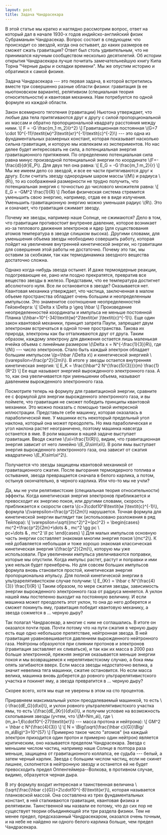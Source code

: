 ```yaml
---
layout: post
title: Задача Чандрасекара
---
```

В этой статье мы кратко и наглядно рассмотрим вопрос, ответ на который дал в начале 1930-х годов индийско-английский физик Субраманьян Чандрасекар. Вопрос состоит в следующем: что происходит со звездой, когда она остывает, до каких размеров ее сможет сжать гравитация? Ответ был столь удивительным, что не принимался научным сообществом несколько десятилетий. Об истории открытия Чандрасекара лучше почитать замечательнейшую книгу Кипа Торна "Черные дыры и складки времени". Мы же опустим историю и обратимся к самой физике.

Задача Чандрасекара --- это первая задача, в которой встретились вместе три совершенно разные области физики: гравитация (в ее ньютоновском варианте), релятивизм (специальная теория относительности) и квантовая механика. Нам потребуется по одной формуле из каждой области.

Закон всемирного тяготения (гравитации) Ньютона утверждает, что любые два тела притягиваются друг к другу с силой пропорциональной их массам и обратно пропорциональной квадрату расстояния между ними.
\\[ F = -G \frac{m_1 m_2}{r^2}  \\]
Гравитационная постоянная \\(G=7 \cdot 10^{-11}\textit{м}^3\textit{кг}^{-1}\textit{с}^{-2}\\) --- это одна из фундаментальных размерных констант, которая показывает насколько сильна гравитация, и которую мы извлекаем из экспериментов. Но нас делее будет интересовать не сила, а потенциальная энергия гравитационного притяжения. По определению потенциальная сила равна минус производной потенциальной энергии по координате \\(F=-\frac{d}{dr}E_P\\). Для двух тел она равна:
\\[ E_G = -G \frac{m_1 m_2}{r}  \\]
Мы же имеем дело со звездой, и все ее части притягиваются друг к другу. Если считать звезду однородным шаром массы \\(M\\) и радиуса \\(R\\), то из соображений размерности не трудно получить, что потенциальная энергия с точностью до числового множителя равна:
\\[  E_G = -GM^2 \frac{1}{R}  \\]
Любая физическая система стремится уменьшить свою энергию, например, отдав ее в виде излучения. Уменьшить гравитационную энергию можно уменьшая радиус \\(R\\). Это и означает, что гравитация сжимает звезду.

Почему же звезды, например наше Солнце, не сжимаются? Дело в том, что гравитации противостоит внутренее давление, которое возникает из-за теплового движения электронов и ядер (для существования атомов температура в звезде слишком высока). Другими словами, для уменьшения объема звезды необходимо совершить работу, которая пойдет на увеличение внутренней кинетической энергии, но гравитации для совершения этой работы не достаточно. Почему это так, мы оставим за скобками, так как термодинамика звездного вещества достаточно сложна.

Однако когда-нибудь звезда остынет. И даже термоядерные реакции, подогревающие ее, рано или поздно прекратятся, превратив все вещество звезды в железо. Представим, что ее температура достигнет абсолютного нуля. Все ли остановится в звезде? Оказывается нет. Квантовая механика утверждает, что частица, заключенная в малом объеме пространства обладает очень большим и неопределенным импульсом. Это знаменитое соотношение неопределенностей Гейзенберга:
\\[  \Delta x \Delta p \geq \hbar  \\]
Произведение неопределенностей координаты и импульса не меньше постоянной Планка \\(\hbar=10^{-34}\textit{м}^2\textit{кг }\textit{с}^{-1}\\). Еще один закон квантовой механики, принцип запрета Паули, запрещает двум электронам встречаться в одной точке пространства. Такова их природа, электроны как бы отталкиваются друг от друга. Таким образом, каждому электрону для движения остается лишь маленькая ячейка объема с линейным размером \\(\Delta x = N^{-\frac{1}{3}}R\\), где \\(N\\) --- число электронов. Стало быть каждый электрон обладает большим импульсом \\(p=\hbar /\Delta x\\) и кинетической энергией \\(\varepsilon=\frac{p^2}{2m}\\). В итоге у звезды остается внутренняя кинетическая энергия:
\\[ E_K = \frac{\hbar^2  N^{\frac{5}{3}}}{m} \frac{1}{R^2} \\]
Ее еще называют энергией вырожденного электронного газа. А то, как она увеличивается при уменьшении объема, называют давлением вырожденного электронного газа. 

Посмотрите теперь на формулу для гравитационой энергии, сравните ее с формулой для энергии вырожденного электронного газа, и вы поймете, что гравитация не сможет победить принципы квантовой механики. Это можно показать с помощью такой интересной иллюстрации. Представьте себе машинку, которая оказалась в параболической яме. У машинки есть некоторый предельный угол наклона, который она может преодолеть. Но яма параболическая и угол наклона растет неограничено, поэтому машинка навсегда останется в яме. В роли машинки в нашей задаче выступает гравитация. Вводя сжатие \\(\xi=\frac{1}{R}\\), видим, что гравитационная энергия зависит от него линейно \\(E_G\sim\xi\\). В роли ямы выступает энергия вырожденного электронного газа, она зависит от сжатия квадратично \\(E_K\sim\xi^2\\). 

Получается что звезды защищены квантовой механикой от гравитационного сжатия. После выгорания термоядерного топлива и остывания, звезда превращается сначала в белого карлика, а потом, остынув окончательно, в черного карлика. Или что-то мы не учли? 

Да, мы не учли релятивистские (специальная теория относительности) эффекты. Когда кинетическая энергия электронов приближается и превосходит их энергию покоя, или другими словами, скорость приближается к скорости света \\(c=3\cdot10^8\textit{м }\textit{с}^{-1}\\), формула \\(\varepsilon=\frac{p^2}{2m}\\) нарушается. Точная формула для кинетической энергии выглядит так (использовано разложения в ряд Тейлора):
\\[
\varepsilon=\sqrt{(mc^2)^2+(pc)^2} = 
 \begin{cases}
	mc^2+\frac{p^2}{2m}+\dots  & , mc^2 \gg pc \\\
	pc+\dots & , mc^2 \ll pc 
 \end{cases}
\\]
Для малых импульсов основную часть энергии составляет знакомая многим энергия покоя \\(mc^2\\). К ней добавляется небольшая и тоже хорошо знакомая классическая кинетическая энергия \\(\frac{p^2}{2m}\\), которую мы уже использовали. При увеличении импульса увеличиваются поправки, которые мы опустили. Когда импульс растет, растут и поправки и ими уже нельзя будет пренебречь. Но для совсем больших импульсов формула вновь становится простой, кинетическая энергия пропорциональна ипульсу. Для полной кинетической энергии в ультрарелятивистском случае получим:
\\[  E_{Kr} =  \hbar c N^{\frac{4}{3}} \frac{1}{R}   \\]
Таким образом, по мере сжатия звезды, зависимость энергии вырожденного электронного газа от радиуса меняется. А уклон нашей ямы постепенно выходит на постоянную величину. И если машинка может преодолеть этот уклон, то она до него доберется и сможет покинуть яму, гравитация победит квантовую механику, а звезда сожмется в ... черную дыру?

Так полагал Чандрасекар, а многие с ним не соглашались. В итоге он оказался почти прав. Почти потому что на пути сжатия в черную дыру есть еще одно небольшое препятствие, нейтронная звезда. В ней гравитация уравновешивается давлением вырожденного нейтронного газа. Нейтроны образуются при слиянии протонов и электронов (гравитация заставляет их сливаться), и так как их масса в 2000 раз больше электронной, прежняя энергия оказывается меньше энергии покоя и мы возвращаемся к нерелятивистскому случаю, а бока ямы опять загибаются вверх. Если масса звезды недостаточно велика, а значит невелика тяга машинки, сжатие остановится. Но если масса велика, машинка вновь доберется до ровного ультрарелятивистского участка и покинет яму, а звезда превратится в ... черную дыру?

Скорее всего, хотя мы еще не уверены в этом на сто процентов.

Приравняем максимальный уклон преодалеваемый машинкой, то есть \\(-\frac{dE_G}{d\xi}\\), и уклон ровного ультралелятивистского участка ямы, то есть \\(\frac{dE_{Kr}}{d\xi}\\), и получим условие на возможность схлопывания звезды (учтем, что \\(M=Nm_a\\), где \\(m_a=1,6\cdot10^{-27}\textit{кг}\\) --- масса протона и нейтрона):
\\[  GM^2 = \hbar c N^{\frac{4}{3}} \\]
\\[  N = \Big(\sqrt{\frac{\hbar c}{G}}\Big/ m_a\Big)^3=10^{57} \\]
Примерно такое число "атомов" (на каждый электрон приходится один протон и примерно один нейтрон) является критическим, оно называется пределом Чандрасекара. Звезда с меньшим числом частиц, например наше Солнце в полтора раза меньше, защищена от гравитационного коллапса, ее судьба --- белый, а затем черный карлик. Звезда с большим числом частиц, если не скинет лишнее, схлопнется в нейтронную звезду и останется ей не будет превосходить предел Оппенгеймера--Волкова, в противном случае, видимо, образуется черная дыра.

В эту формулу входит интересная и таинственная величина \\(\sqrt{\frac{\hbar c}{G}}=2\cdot10^{-8}\textit{кг}\\), которая называется планковской массой. Она составлена из трех фундаментальных констант, в ней сталкиваются гравитация, квантовая физика и релятивизм. Таинственной мы назвали ее потому, что до сих пор не существует теории объединяющей эти три раздела физики. Тем не менее предел, предсказанный Чандрасекаром, оказался очень точным, и на небе не найдено ни одного белого карлика больше, чем предел Чандрасекара. 
